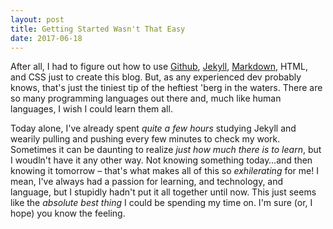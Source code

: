 ```yaml
---
layout: post
title: Getting Started Wasn't That Easy
date: 2017-06-18
---
```


After all, I had to figure out how to use [Github](http://github.com/mbthebulldog), [Jekyll](https://jekyllrb.com), [Markdown](https://daringfireball.net/projects/markdown/), HTML, and CSS just to create this blog. But, as any experienced dev probably knows, that's just the tiniest tip of the heftiest 'berg in the waters. There are so many programming languages out there and, much like human languages, I wish I could learn them all.

Today alone, I've already spent *quite a few hours* studying Jekyll and wearily pulling and pushing every few minutes to check my work. Sometimes it can be daunting to realize *just how much there is to learn*, but I woudln't have it any other way. Not knowing something today…and then knowing it tomorrow – that's what makes all of this so *exhilerating* for me! I mean, I've always had a passion for learning, and technology, and language, but I stupidly hadn't put it all together until now. This just seems like the *absolute best thing* I could be spending my time on. I'm sure (or, I hope) you know the feeling.
